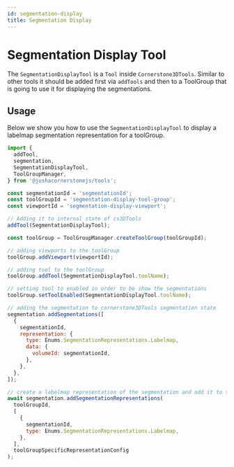 ```yaml
---
id: segmentation-display
title: Segmentation Display
---
```


# Segmentation Display Tool

The `SegmentationDisplayTool` is a `Tool` inside `Cornerstone3DTools`.
Similar to other tools it should be added first via `addTools` and then
to a ToolGroup that is going to use it for displaying the segmentations.

## Usage

Below we show you how to use the `SegmentationDisplayTool` to display
a labelmap segmentation representation for a toolGroup.

```js
import {
  addTool,
  segmentation,
  SegmentationDisplayTool,
  ToolGroupManager,
} from '@jushacornerstonejs/tools';

const segmentationId = 'segmentationId';
const toolGroupId = 'segmentation-display-tool-group';
const viewportId = 'segmentation-display-viewport';

// Adding it to internal state of cs3DTools
addTool(SegmentationDisplayTool);

const toolGroup = ToolGroupManager.createToolGroup(toolGroupId);

// adding viewports to the toolGroup
toolGroup.addViewport(viewportId);

// adding tool to the toolGroup
toolGroup.addTool(SegmentationDisplayTool.toolName);

// setting tool to enabled in order to be show the segmentations
toolGroup.setToolEnabled(SegmentationDisplayTool.toolName);

// adding the segmentation to cornerstone3DTools segmentation state
segmentation.addSegmentations([
  {
    segmentationId,
    representation: {
      type: Enums.SegmentationRepresentations.Labelmap,
      data: {
        volumeId: segmentationId,
      },
    },
  },
]);

// create a labelmap representation of the segmentation and add it to the toolGroup
await segmentation.addSegmentationRepresentations(
  toolGroupId,
  [
    {
      segmentationId,
      type: Enums.SegmentationRepresentations.Labelmap,
    },
  ],
  toolGroupSpecificRepresentationConfig
);
```

